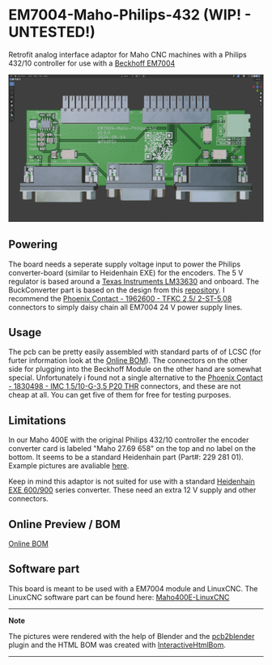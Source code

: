 # EM7004-Maho-Philips-432 (WIP! - UNTESTED!)
Retrofit analog interface adaptor for Maho CNC machines with a Philips 432/10 controller for use with a [Beckhoff EM7004](https://www.beckhoff.com/de-de/produkte/i-o/ethercat-klemmen/el-elm7xxx-kompakte-antriebstechnik/em7004.html) 

![v0.9.0](pictures/EM7004-Maho-AxisAdaptor.png "Blender render")

## Powering
The board needs a seperate supply voltage input to power the Philips converter-board (similar to Heidenhain EXE) for the encoders. The 5 V regulator is based around a [Texas Instruments LM33630](https://www.ti.com/product/LMR33630) and onboard. The BuckConverter part is based on the design from this [repository](https://github.com/PedPEx/BuckConverter_Enable). I recommend the [Phoenix Contact - 1962600 - TFKC 2,5/ 2-ST-5,08](https://www.phoenixcontact.com/de-de/produkte/leiterplattenstecker-tfkc-25-2-st-508-1962600) connectors to simply daisy chain all EM7004 24 V power supply lines.


## Usage
The pcb can be pretty easily assembled with standard parts of of LCSC (for furter information look at the [Online BOM](#online-preview--bom)). The connectors on the other side for plugging into the Beckhoff Module on the other hand are somewhat special. Unfortunately i found not a single alternative to the [Phoenix Contact - 1830498 - IMC 1,5/10-G-3,5 P20 THR](https://www.phoenixcontact.com/de-de/produkte/leiterplattengrundleiste-imc-1510-g-35-p20-thr-1830498) connectors, and these are not cheap at all. You can get five of them for free for testing purposes.


## Limitations
In our Maho 400E with the original Philips 432/10 controller the encoder converter card is labeled "Maho 27.69 658" on the top and no label on the bottom. It seems to be a standard Heidenhain part (Part#: 229 281 01). Example pictures are avaliable [here](https://www.cnc-shopping.com/en/philips-432-cnc-heidenhain-229-281-01-exe-platine-maho-27-69-658-3-axis-615dc0edd3849-p-5395.html). 

Keep in mind this adaptor is not suited for use with a standard [Heidenhain EXE 600/900](https://cncbote.de/artikel/heidenhain-exe-600-5-f-id-nr-172680a/) series converter. These need an extra 12 V supply and other connectors.


## Online Preview / BOM
[Online BOM](https://htmlpreview.github.io/?https://raw.githubusercontent.com/PedPEx/EM7004-Maho-Philips-432/main/bom/webviewer-BOM.html)


## Software part
This board is meant to be used with a EM7004 module and LinuxCNC. The LinuxCNC software part can be found here: [Maho400E-LinuxCNC](https://github.com/PedPEx/Maho400E-LinuxCNC)


---
**Note**

The pictures were rendered with the help of Blender and the [pcb2blender](https://github.com/30350n/pcb2blender) plugin and the HTML BOM was created with [InteractiveHtmlBom](https://github.com/openscopeproject/InteractiveHtmlBom).

---